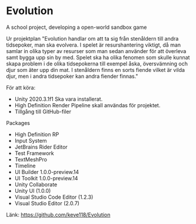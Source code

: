 # Evolution
A school project, developing a open-world sandbox game


Ur projektplan "Evolution handlar om att ta sig från stenåldern till andra tidsepoker, man ska evolvera. I spelet är resurshantering viktigt, då man samlar in olika typer av resurser som man sedan använder för att överleva samt bygga upp sin by med. Spelet ska ha olika fenomen som skulle kunnat skapa problem i de olika tidsepokerna till exempel åska, översvämning och djur som äter upp din mat. I stenåldern finns en sorts fiende vilket är vilda djur, men i andra tidsepoker kan andra fiender finnas."


För att köra:

- Unity 2020.3.1f1 Ska vara installerat. 
- High Definition Render Pipeline skall användas för projektet.
- Tillgång till GitHub-filer 

Packages 
- High Definition RP
- Input System
- JetBrains Rider Editor
- Test Framework
- TextMeshPro
- Timeline
- UI Builder 1.0.0-preview.14
- UI Toolkit 1.0.0-preview.14
- Unity Collaborate
- Unity UI (1.0.0)
- Visual Studio Code Editor (1.2.3)
- Visual Studio Editor (2.0.7)

Länk: https://github.com/keve118/Evolution
